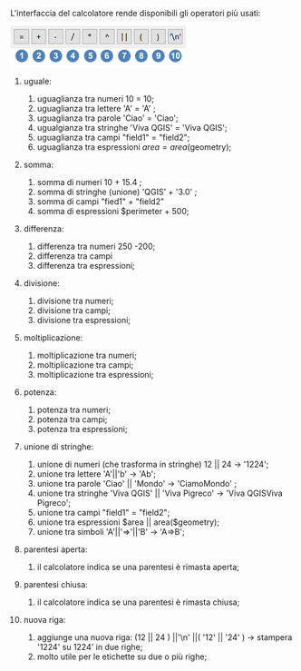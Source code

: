 L'interfaccia del calcolatore rende disponibili gli operatori più usati:

<img src="/img/operatori_calc1.png">

1. uguale:
    1. uguaglianza tra numeri 10 = 10;
    2. uguaglianza tra lettere 'A' = 'A' ;
    3. uguaglianza tra parole 'Ciao' = 'Ciao';
    4. ugualgianza tra stringhe 'Viva QGIS' = 'Viva QGIS';
    5. uguaglianza tra campi "field1" = "field2";
    6. uguaglianza tra espressioni $area = area($geometry);

2. somma:
    1. somma di numeri 10 + 15.4 ;
    2. somma di stringhe (unione) 'QGIS' + '3.0' ;
    3. somma di campi "fied1" + "field2"
    4. somma di espressioni $perimeter + 500;

3. differenza:
    1. differenza tra numeri 250 -200;
    2. differenza tra campi
    3. differenza tra espressioni;

4. divisione:
    1. divisione tra numeri;
    2. divisione tra campi;
    3. divisione tra espressioni;

5. moltiplicazione:
    1. moltiplicazione tra numeri;
    2. moltiplicazione tra campi;
    3. moltiplicazione tra espressioni;

6. potenza:
    1. potenza tra numeri;
    2. potenza tra campi;
    3. potenza tra espressioni;

7. unione di stringhe:
    1. unione di numeri (che trasforma in stringhe) 12 || 24 → '1224';
    2. unione tra lettere 'A'||'b' → 'Ab';
    3. unione tra parole 'Ciao' || 'Mondo' → 'CiamoMondo' ;
    4. unione tra stringhe 'Viva QGIS' || 'Viva Pigreco' → 'Viva QGISViva Pigreco';
    5. unione tra campi "field1" = "field2";
    6. unione tra espressioni \$area || area($geometry);
    7. unione tra simboli 'A'||'=>'||'B' → 'A=>B';

8. parentesi aperta:
    1. il calcolatore indica se una parentesi è rimasta aperta;

9. parentesi chiusa:
    1. il calcolatore indica se una parentesi è rimasta chiusa;

10. nuova riga:
    1. aggiunge una nuova riga:  (12 || 24 ) ||'\n' ||( '12' || '24' ) → stampera '1224' su 1224' in due righe;
    2. molto utile per le etichette su due o più righe;

